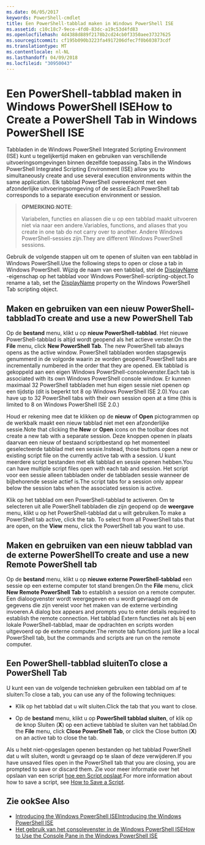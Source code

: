 ```yaml
---
ms.date: 06/05/2017
keywords: PowerShell-cmdlet
title: Een PowerShell-tabblad maken in Windows PowerShell ISE
ms.assetid: c10c18c7-9ece-4fd0-83dc-a19c53d4fd83
ms.openlocfilehash: 4d4388d889f2178b2cd24cb0f3350aee37327625
ms.sourcegitcommit: cf195b090b3223fa4917206dfec7f0b603873cdf
ms.translationtype: MT
ms.contentlocale: nl-NL
ms.lasthandoff: 04/09/2018
ms.locfileid: "30950043"
---
```

# <a name="how-to-create-a-powershell-tab-in-windows-powershell-ise"></a><span data-ttu-id="16580-103">Een PowerShell-tabblad maken in Windows PowerShell ISE</span><span class="sxs-lookup"><span data-stu-id="16580-103">How to Create a PowerShell Tab in Windows PowerShell ISE</span></span>

<span data-ttu-id="16580-104">Tabbladen in de Windows PowerShell Integrated Scripting Environment (ISE) kunt u tegelijkertijd maken en gebruiken van verschillende uitvoeringsomgevingen binnen dezelfde toepassing.</span><span class="sxs-lookup"><span data-stu-id="16580-104">Tabs in the Windows PowerShell Integrated Scripting Environment (ISE) allow you to simultaneously create and use several execution environments within the same application.</span></span>
<span data-ttu-id="16580-105">Elk tabblad PowerShell overeenkomt met een afzonderlijke uitvoeringsomgeving of de sessie.</span><span class="sxs-lookup"><span data-stu-id="16580-105">Each PowerShell tab corresponds to a separate execution environment or session.</span></span>

> <span data-ttu-id="16580-106">**OPMERKING**:</span><span class="sxs-lookup"><span data-stu-id="16580-106">**NOTE**:</span></span>
>
> <span data-ttu-id="16580-107">Variabelen, functies en aliassen die u op een tabblad maakt uitvoeren niet via naar een andere.</span><span class="sxs-lookup"><span data-stu-id="16580-107">Variables, functions, and aliases that you create in one tab do not carry over to another.</span></span> <span data-ttu-id="16580-108">Andere Windows PowerShell-sessies zijn.</span><span class="sxs-lookup"><span data-stu-id="16580-108">They are different Windows PowerShell sessions.</span></span>

<span data-ttu-id="16580-109">Gebruik de volgende stappen uit om te openen of sluiten van een tabblad in Windows PowerShell.</span><span class="sxs-lookup"><span data-stu-id="16580-109">Use the following steps to open or close a tab in Windows PowerShell.</span></span>
<span data-ttu-id="16580-110">Wijzig de naam van een tabblad, stel de [DisplayName](The-PowerShellTab-Object.md#displayname) -eigenschap op het tabblad voor Windows PowerShell-scripting-object.</span><span class="sxs-lookup"><span data-stu-id="16580-110">To rename a tab, set the [DisplayName](The-PowerShellTab-Object.md#displayname) property on the Windows PowerShell Tab scripting object.</span></span>

## <a name="to-create-and-use-a-new-powershell-tab"></a><span data-ttu-id="16580-111">Maken en gebruiken van een nieuw PowerShell-tabblad</span><span class="sxs-lookup"><span data-stu-id="16580-111">To create and use a new PowerShell Tab</span></span>

<span data-ttu-id="16580-112">Op de **bestand** menu, klikt u op **nieuw PowerShell-tabblad**. Het nieuwe PowerShell-tabblad is altijd wordt geopend als het actieve venster.</span><span class="sxs-lookup"><span data-stu-id="16580-112">On the **File** menu, click **New PowerShell Tab**. The new PowerShell tab always opens as the active window.</span></span>
<span data-ttu-id="16580-113">PowerShell tabbladen worden stapsgewijs genummerd in de volgorde waarin ze worden geopend.</span><span class="sxs-lookup"><span data-stu-id="16580-113">PowerShell tabs are incrementally numbered in the order that they are opened.</span></span>
<span data-ttu-id="16580-114">Elk tabblad is gekoppeld aan een eigen Windows PowerShell-consolevenster.</span><span class="sxs-lookup"><span data-stu-id="16580-114">Each tab is associated with its own Windows PowerShell console window.</span></span>
<span data-ttu-id="16580-115">Er kunnen maximaal 32 PowerShell tabbladen met hun eigen sessie niet openen op een tijdstip (dit is beperkt tot 8 op Windows PowerShell ISE 2.0).</span><span class="sxs-lookup"><span data-stu-id="16580-115">You can have up to 32 PowerShell tabs with their own session open at a time (this is limited to 8 on Windows PowerShell ISE 2.0.)</span></span>

<span data-ttu-id="16580-116">Houd er rekening mee dat te klikken op de **nieuw** of **Open** pictogrammen op de werkbalk maakt een nieuw tabblad niet met een afzonderlijke sessie.</span><span class="sxs-lookup"><span data-stu-id="16580-116">Note that clicking the **New** or **Open** icons on the toolbar does not create a new tab with a separate session.</span></span>
<span data-ttu-id="16580-117">Deze knoppen openen in plaats daarvan een nieuw of bestaand scriptbestand op het momenteel geselecteerde tabblad met een sessie.</span><span class="sxs-lookup"><span data-stu-id="16580-117">Instead, those buttons open a new or existing script file on the currently active tab with a session.</span></span>
<span data-ttu-id="16580-118">U kunt meerdere script bestanden met elk tabblad en sessie openen hebben.</span><span class="sxs-lookup"><span data-stu-id="16580-118">You can have multiple script files open with each tab and session.</span></span>
<span data-ttu-id="16580-119">Het script voor een sessie alleen tabbladen onder de tabbladen sessie wanneer de bijbehorende sessie actief is.</span><span class="sxs-lookup"><span data-stu-id="16580-119">The script tabs for a session only appear below the session tabs when the associated session is active.</span></span>

<span data-ttu-id="16580-120">Klik op het tabblad om een PowerShell-tabblad te activeren. Om te selecteren uit alle PowerShell tabbladen die zijn geopend op de **weergave** menu, klikt u op het PowerShell-tabblad dat u wilt gebruiken.</span><span class="sxs-lookup"><span data-stu-id="16580-120">To make a PowerShell tab active, click the tab. To select from all PowerShell tabs that are open, on the **View** menu, click the PowerShell tab you want to use.</span></span>

## <a name="to-create-and-use-a-new-remote-powershell-tab"></a><span data-ttu-id="16580-121">Maken en gebruiken van een nieuw tabblad van de externe PowerShell</span><span class="sxs-lookup"><span data-stu-id="16580-121">To create and use a new Remote PowerShell tab</span></span>

<span data-ttu-id="16580-122">Op de **bestand** menu, klikt u op **nieuwe externe PowerShell-tabblad** een sessie op een externe computer tot stand brengen.</span><span class="sxs-lookup"><span data-stu-id="16580-122">On the **File** menu, click **New Remote PowerShell Tab** to establish a session on a remote computer.</span></span>
<span data-ttu-id="16580-123">Een dialoogvenster wordt weergegeven en u wordt gevraagd om de gegevens die zijn vereist voor het maken van de externe verbinding invoeren.</span><span class="sxs-lookup"><span data-stu-id="16580-123">A dialog box appears and prompts you to enter details required to establish the remote connection.</span></span>
<span data-ttu-id="16580-124">Het tabblad Extern functies net als bij een lokale PowerShell-tabblad, maar de opdrachten en scripts worden uitgevoerd op de externe computer.</span><span class="sxs-lookup"><span data-stu-id="16580-124">The remote tab functions just like a local PowerShell tab, but the commands and scripts are run on the remote computer.</span></span>

## <a name="to-close-a-powershell-tab"></a><span data-ttu-id="16580-125">Een PowerShell-tabblad sluiten</span><span class="sxs-lookup"><span data-stu-id="16580-125">To close a PowerShell Tab</span></span>

<span data-ttu-id="16580-126">U kunt een van de volgende technieken gebruiken een tabblad om af te sluiten:</span><span class="sxs-lookup"><span data-stu-id="16580-126">To close a tab, you can use any of the following techniques:</span></span>

- <span data-ttu-id="16580-127">Klik op het tabblad dat u wilt sluiten.</span><span class="sxs-lookup"><span data-stu-id="16580-127">Click the tab that you want to close.</span></span>

- <span data-ttu-id="16580-128">Op de **bestand** menu, klikt u op **PowerShell tabblad sluiten**, of klik op de knop Sluiten (**X**) op een actieve tabblad te sluiten van het tabblad.</span><span class="sxs-lookup"><span data-stu-id="16580-128">On the **File** menu, click **Close PowerShell Tab**, or click  the Close button  (**X**) on an active tab to close the tab.</span></span>

<span data-ttu-id="16580-129">Als u hebt niet-opgeslagen openen bestanden op het tabblad PowerShell dat u wilt sluiten, wordt u gevraagd op te slaan of deze verwijderen.</span><span class="sxs-lookup"><span data-stu-id="16580-129">If you have unsaved files open in the PowerShell tab that you are closing, you are prompted to save or discard them.</span></span>
<span data-ttu-id="16580-130">Zie voor meer informatie over het opslaan van een script [hoe een Script opslaat](How-to-Write-and-Run-Scripts-in-the-Windows-PowerShell-ISE.md#how-to-save-a-script).</span><span class="sxs-lookup"><span data-stu-id="16580-130">For more information about how to save a script, see [How to Save a Script](How-to-Write-and-Run-Scripts-in-the-Windows-PowerShell-ISE.md#how-to-save-a-script).</span></span>

## <a name="see-also"></a><span data-ttu-id="16580-131">Zie ook</span><span class="sxs-lookup"><span data-stu-id="16580-131">See Also</span></span>

- [<span data-ttu-id="16580-132">Introducing the Windows PowerShell ISE</span><span class="sxs-lookup"><span data-stu-id="16580-132">Introducing the Windows PowerShell ISE</span></span>](Introducing-the-Windows-PowerShell-ISE.md)
- [<span data-ttu-id="16580-133">Het gebruik van het consolevenster in de Windows PowerShell ISE</span><span class="sxs-lookup"><span data-stu-id="16580-133">How to Use the Console Pane in the Windows PowerShell ISE</span></span>](How-to-Use-the-Console-Pane-in-the-Windows-PowerShell-ISE.md)